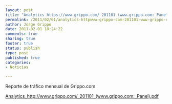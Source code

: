 ```yaml
--- 
layout: post
title: "Analytics https://www.grippo.com/ 201101 (www.grippo.com: Panel)"
permalink: /2011/02/01/analytics-httpwww-grippo-com-201101-www-grippo-com-panel/index.html
author: Jorge Grippo
date: 2011-02-01 18:24:22
comments: true
sharing: true
footer: true
status: publish
type: post
published: true
categories: 
- Noticias

---
```

<!-- 163 -->
Reporte de tráfico mensual de Grippo.com

<a href="/wp-content/uploads/2011/02/201101_www-grippo-com_panel.pdf">Analytics_http://www.grippo.com/_201101_(www.grippo.com:_Panel).pdf</a>

